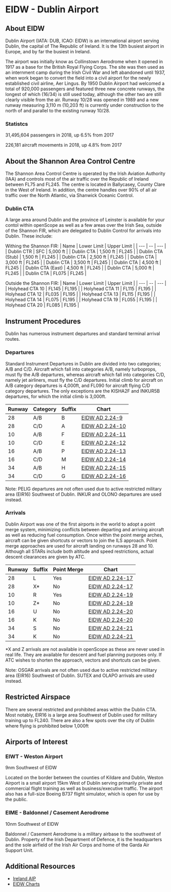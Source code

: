 # EIDW - Dublin Airport

## About EIDW
Dublin Airport (IATA: DUB, ICAO: EIDW) is an international airport serving Dublin, the capital of The Republic of Ireland. It is the 13th busiest airport in Europe, and by far the busiest in Ireland.

The airport was initially know as Collinstown Aerodrome when it opened in 1917 as a base for the British Royal Flying Corps. The site was then used as an internment camp during the Irish Civil War and left abandoned until 1937, when work began to convert the field into a civil airport for the newly established civil airline, Aer Lingus. By 1950 Dublin Airport had welcomed a total of 920,000 passengers and featured three new concrete runways, the longest of which (16/34) is still used today, although the other two are still clearly visible from the air. Runway 10/28 was opened in 1989 and a new runway measuring 3,110 m (10,203 ft) is currently under construction to the north of and parallel to the existing runway 10/28.

### Statistcs
31,495,604 passengers in 2018, up 6.5% from 2017

226,181 aircraft movements in 2018, up 4.8% from 2017

## About the Shannon Area Control Centre
The Shannon Area Control Centre is operated by the Irish Aviation Authority (IAA) and controls most of the air traffic over the Republic of Ireland between FL75 and FL245. The centre is located in Ballycasey, County Clare in the West of Ireland. In addition, the centre handles over 90% of all air traffic over the North Atlantic, via Shanwick Oceanic Control.

### Dublin CTA
A large area around Dublin and the province of Leinster is available for your contol within openScope as well as a few areas over the Irish Sea, outside of the Shannon FIR, which are delegated to Dublin Control for arrivals into Dublin. These include:

Withing the Shannon FIR:
| Name | Lower Limit | Upper Limit |
| --- | -- | --- |
| Dublin CTR | SFC | 5,000 ft |
| Dublin CTA | 1,500 ft | FL245 |
| Dublin CTA (Stub) | 1,500 ft | FL245 |
| Dublin CTA | 2,500 ft | FL245 |
| Dublin CTA | 3,000 ft | FL245 |
| Dublin CTA | 3,500 ft | FL245 |
| Dublin CTA | 4,500 ft | FL245 |
| Dublin CTA (East) | 4,500 ft | FL245 |
| Dublin CTA | 5,000 ft | FL245 |
| Dublin CTA | FL075 | FL245 |

Outside the Shannon FIR:
| Name | Lower Limit | Upper Limit |
| --- | -- | --- |
| Holyhead CTA 10 | FL145 | FL195 |
| Holyhead CTA 11 | FL115 | FL195 |
| Holyhead CTA 12 | FL035 | FL195 |
| Holyhead CTA 13 | FL115 | FL195 |
| Holyhead CTA 14 | FL075 | FL195 |
| Holyhead CTA 19 | FL055 | FL195 |
| Holyhead CTA 20 | FL085 | FL195 |

## Instrument Procedures
Dublin has numerous instrument departures and standard terminal arrival routes.

### Departures
Standard Instrument Departures in Dublin are divided into two categories; A/B and C/D. Aircraft which fall into categories A/B, namely turboprops, must fly the A/B departures, whereas aircraft which fall into categories C/D, namely jet airliners, must fly the C/D departures. Initial climb for aircraft on A/B category departures is 4,000ft, and FL090 for aircraft flying C/D category departures. The only exceptions are the KISHA2F and INKUR5B departures, for which the initial climb is 3,000ft.

| Runway | Category | Suffix | Chart |
| --- | -- | -- | --- |
| 28 | A/B | B | <a href="http://iaip.iaa.ie/iaip/Published%20Files/AIP%20Files/AD/Chart%20Files/EIDW/EI_AD_2_EIDW_24-9_en.pdf" target="_blank">EIDW AD 2.24-9</a> |
| 28 | C/D | A | <a href="http://iaip.iaa.ie/iaip/Published%20Files/AIP%20Files/AD/Chart%20Files/EIDW/EI_AD_2_EIDW_24-10_en.pdf" target="_blank">EIDW AD 2.24-10</a> |
| 10 | A/B | F | <a href="http://iaip.iaa.ie/iaip/Published%20Files/AIP%20Files/AD/Chart%20Files/EIDW/EI_AD_2_EIDW_24-11.1_en.pdf" target="_blank">EIDW AD 2.24-11</a> |
| 10 | C/D | E | <a href="http://iaip.iaa.ie/iaip/Published%20Files/AIP%20Files/AD/Chart%20Files/EIDW/EI_AD_2_EIDW_24-12.1_en.pdf" target="_blank">EIDW AD 2.24-12</a> |
| 16 | A/B | P | <a href="http://iaip.iaa.ie/iaip/Published%20Files/AIP%20Files/AD/Chart%20Files/EIDW/EI_AD_2_EIDW_24-13_en.pdf" target="_blank">EIDW AD 2.24-13</a> |
| 16 | C/D | M | <a href="http://iaip.iaa.ie/iaip/Published%20Files/AIP%20Files/AD/Chart%20Files/EIDW/EI_AD_2_EIDW_24-14_en.pdf" target="_blank">EIDW AD 2.24-14</a> |
| 34 | A/B | H | <a href="http://iaip.iaa.ie/iaip/Published%20Files/AIP%20Files/AD/Chart%20Files/EIDW/EI_AD_2_EIDW_24-15_en.pdf" target="_blank">EIDW AD 2.24-15</a> |
| 34 | C/D | G | <a href="http://iaip.iaa.ie/iaip/Published%20Files/AIP%20Files/AD/Chart%20Files/EIDW/EI_AD_2_EIDW_24-16_en.pdf" target="_blank">EIDW AD 2.24-16</a> |

Note: PELIG departures are not often used due to active restricted military area (EIR16) Southwest of Dublin. INKUR and OLONO departures are used instead.

### Arrivals
Dublin Airport was one of the first airports in the world to adopt a point merge system, minimizing conflicts between departing and arriving aircraft as well as reducing fuel consumption. Once within the point merge arches, aircraft can be given shortcuts or vectors to join the ILS approach. Point merge approaches are used for aircraft landing on runways 28 and 10. Although all STARs include both altitude and speed restrictions, actual descent clearances are given by ATC.

| Runway | Suffix | Point Merge | Chart |
| --- | -- | -- | --- |
| 28 | L | Yes | <a href="http://iaip.iaa.ie/iaip/Published%20Files/AIP%20Files/AD/Chart%20Files/EIDW/EI_AD_2_EIDW_24-17.1_en.pdf" target="_blank">EIDW AD 2.24-17</a> |
| 28 | X* | No | <a href="http://iaip.iaa.ie/iaip/Published%20Files/AIP%20Files/AD/Chart%20Files/EIDW/EI_AD_2_EIDW_24-17.4_en.pdf" target="_blank">EIDW AD 2.24-17</a> |
| 10 | R | Yes | <a href="http://iaip.iaa.ie/iaip/Published%20Files/AIP%20Files/AD/Chart%20Files/EIDW/EI_AD_2_EIDW_24-19.1_en.pdf" target="_blank">EIDW AD 2.24-19</a> |
| 10 | Z* | No | <a href="http://iaip.iaa.ie/iaip/Published%20Files/AIP%20Files/AD/Chart%20Files/EIDW/EI_AD_2_EIDW_24-19.5_en.pdf" target="_blank">EIDW AD 2.24-19</a> |
| 16 | U | No | <a href="http://iaip.iaa.ie/iaip/Published%20Files/AIP%20Files/AD/Chart%20Files/EIDW/EI_AD_2_EIDW_24-20_en.pdf" target="_blank">EIDW AD 2.24-20</a> |
| 16 | K | No | <a href="http://iaip.iaa.ie/iaip/Published%20Files/AIP%20Files/AD/Chart%20Files/EIDW/EI_AD_2_EIDW_24-20_en.pdf" target="_blank">EIDW AD 2.24-20</a> |
| 34 | S | No | <a href="http://iaip.iaa.ie/iaip/Published%20Files/AIP%20Files/AD/Chart%20Files/EIDW/EI_AD_2_EIDW_24-21_en.pdf" target="_blank">EIDW AD 2.24-21</a> |
| 34 | K | No | <a href="http://iaip.iaa.ie/iaip/Published%20Files/AIP%20Files/AD/Chart%20Files/EIDW/EI_AD_2_EIDW_24-21_en.pdf" target="_blank">EIDW AD 2.24-21</a> |

\*X and Z arrivals are not available in openScope as these are never used in real life. They are available for descent and fuel planning purposes only. If ATC wishes to shorten the approach, vectors and shortcuts can be given.

Note: OSGAR arrivals are not often used due to active restricted military area (EIR16) Southwest of Dublin. SUTEX and OLAPO arrivals are used instead.

## Restricted Airspace
There are several restricted and prohibited areas within the Dublin CTA. Most notably, EIR16 is a large area Southwest of Dublin used for military training up to FL240. There are also a few spots over the city of Dublin where flying is prohibited below 1,000ft

## Airports of Interest

### EIWT - Weston Airport  
9nm Southwest of EIDW  

Located on the border between the counties of Kildare and Dublin, Weston Airport is a small airport 15km West of Dublin serving primarily private and commercial flight training as well as business/executive traffic. The airport also has a full-size Boeing B737 flight simulator, which is open for use by the public.

### EIME - Baldonnel / Casement Aerodrome
10nm Southwest of EIDW  

Baldonnel / Casement Aerodrome is a military airbase to the southwest of Dublin. Property of the Irish Department of Defence, it is the headquarters and the sole airfield of the Irish Air Corps and home of the Garda Air Support Unit.

## Additional Resources
- <a href="http://iaip.iaa.ie/iaip/index.htm" target="_blank">Ireland AIP</a>
- <a href="http://iaip.iaa.ie/iaip/aip_eidw_charts.htm" target="_blank">EIDW Charts</a>
